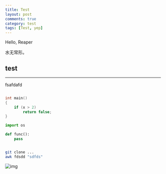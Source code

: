 ```yaml
---
title: Test
layout: post
comments: true
category: test
tags: [Test, yep]
---
```


Hello, Reaper

水无常形。


## test
----

fsafdafd

```c

int main()
{
	if (x > 2)
		return false;
}

```

```python
import os

def func():
	pass

```

```bash

git clone ...
awk fdsdd "sdfds"
```

![img](/assets/BlogImg/test.jpg)